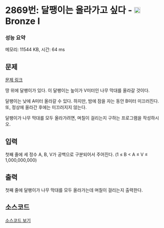 # 2869번: 달팽이는 올라가고 싶다 - <img src="https://static.solved.ac/tier_small/5.svg" style="height:20px" /> Bronze I

<!-- performance -->
### 성능 요약
메모리: 11544 KB, 시간: 64 ms
<!-- end -->

## 문제

[문제 링크](https://boj.kr/2869)


<p>땅 위에 달팽이가 있다. 이 달팽이는 높이가 V미터인 나무 막대를 올라갈 것이다.</p>

<p>달팽이는 낮에 A미터 올라갈 수 있다. 하지만, 밤에 잠을 자는 동안 B미터 미끄러진다. 또, 정상에 올라간 후에는 미끄러지지 않는다.</p>

<p>달팽이가 나무 막대를 모두 올라가려면, 며칠이 걸리는지 구하는 프로그램을 작성하시오.</p>



## 입력


<p>첫째 줄에 세 정수 A, B, V가 공백으로 구분되어서 주어진다. (1 ≤ B &lt; A ≤ V ≤ 1,000,000,000)</p>



## 출력


<p>첫째 줄에 달팽이가 나무 막대를 모두 올라가는데 며칠이 걸리는지 출력한다.</p>



## 소스코드

[소스코드 보기](Main.java)